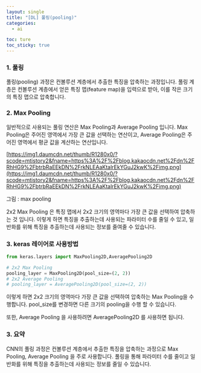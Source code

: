 ```yaml
---
layout: single
title: "[DL] 풀링(pooling)"
categories:
  - ai

toc: ture
toc_sticky: true
---
```


<!-- 위는 머릿말임 아래부터 포스트 본문 -->

### 1. 풀링

풀링(pooling) 과정은 컨볼루션 계층에서 추출한 특징을 압축하는 과정입니다. 풀링 계층은 컨볼루션 계층에서 얻은 특징 맵(feature map)을 입력으로 받아, 이를 작은 크기의 특징 맵으로 압축합니다.

### 2. Max Pooling

일반적으로 사용되는 풀링 연산은 Max Pooling과 Average Pooling 입니다. Max Pooling은 주어진 영역에서 가장 큰 값을 선택하는 연산이고, Average Pooling은 주어진 영역에서 평균 값을 계산하는 연산입니다.

[https://img1.daumcdn.net/thumb/R1280x0/?scode=mtistory2&fname=https%3A%2F%2Fblog.kakaocdn.net%2Fdn%2FRhHG9%2FbtrbRaEEkDN%2FrkNLEAaKtalrEkYGuJ2kwK%2Fimg.png](https://img1.daumcdn.net/thumb/R1280x0/?scode=mtistory2&fname=https%3A%2F%2Fblog.kakaocdn.net%2Fdn%2FRhHG9%2FbtrbRaEEkDN%2FrkNLEAaKtalrEkYGuJ2kwK%2Fimg.png)

그림 : max pooling

2x2 Max Pooling 은 특징 맵에서 2x2 크기의 영역마다 가장 큰 값을 선택하여 압축하는 것 입니다. 이렇게 하면 특징을 추출하는데 사용되는 파라미터 수를 줄일 수 있고, 일반화를 위해 특징을 추출하는데 사용되는 정보를 줄여줄 수 있습니다.

### 3. keras 레이어로 사용방법

```python
from keras.layers import MaxPooling2D,AveragePooling2D

# 2x2 Max Pooling
pooling_layer = MaxPooling2D(pool_size=(2, 2))
# 2x2 Average Pooling
# pooling_layer = AveragePooling2D(pool_size=(2, 2))
```

이렇게 하면 2x2 크기의 영역마다 가장 큰 값을 선택하여 압축하는 Max Pooling을 수행합니다. pool_size를 변경하면 다른 크기의 pooling을 수행 할 수 있습니다.

또한, Average Pooling 을 사용하려면 AveragePooling2D 를 사용하면 됩니다.

### 3. 요약

CNN의 풀링 과정은 컨볼루션 계층에서 추출한 특징을 압축하는 과정으로 Max Pooling, Average Pooling 을 주로 사용합니다. 풀링을 통해 파라미터 수를 줄이고 일반화를 위해 특징을 추출하는데 사용되는 정보를 줄일 수 있습니다.